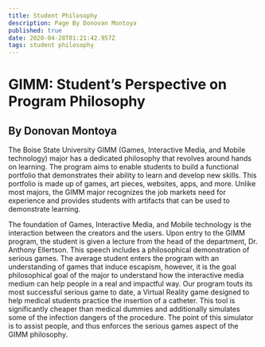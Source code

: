 ```yaml
---
title: Student Philosophy
description: Page By Donovan Montoya
published: true
date: 2020-04-28T01:21:42.957Z
tags: student philosophy
---
```


# GIMM: Student’s Perspective on Program Philosophy

## By Donovan Montoya

The Boise State University GIMM (Games, Interactive Media, and Mobile technology) major has a dedicated philosophy that revolves around hands on learning. The program aims to enable students to build a functional portfolio that demonstrates their ability to learn and develop new skills. This portfolio is made up of games, art pieces, websites, apps, and more. Unlike most majors, the GIMM major recognizes the job markets need for experience and provides students with artifacts that can be used to demonstrate learning.

The foundation of Games, Interactive Media, and Mobile technology is the interaction between the creators and the users. Upon entry to the GIMM program, the student is given a lecture from the head of the department, Dr. Anthony Ellertson. This speech includes a philosophical demonstration of serious games. The average student enters the program with an understanding of games that induce escapism, however, it is the goal philosophical goal of the major to understand how the interactive media medium can help people in a real and impactful way. Our program touts its most successful serious game to date, a Virtual Reality game designed to help medical students practice the insertion of a catheter. This tool is significantly cheaper than medical dummies and additionally simulates some of the infection dangers of the procedure. The point of this simulator is to assist people, and thus enforces the serious games aspect of the GIMM philosophy.